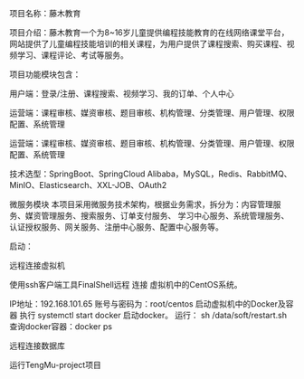 项目名称：藤木教育

项目介绍：藤木教育一个为8~16岁儿童提供编程技能教育的在线网络课堂平台，网站提供了儿童编程技能培训的相关课程，为用户提供了课程搜索、购买课程、视频学习、课程评论、考试等服务。

项目功能模块包含：

用户端：登录/注册、课程搜索、视频学习、我的订单、个人中心 

运营端：课程审核、媒资审核、题目审核、机构管理、分类管理、用户管理、权限配置、系统管理

运营端：课程审核、媒资审核、题目审核、机构管理、分类管理、用户管理、权限配置、系统管理

技术选型：SpringBoot、SpringCloud Alibaba，MySQL，Redis、RabbitMQ、MinIO、Elasticsearch、XXL-JOB、OAuth2

微服务模块 本项目采用微服务技术架构，根据业务需求，拆分为：内容管理服务、媒资管理服务、搜索服务、订单支付服务、 学习中心服务、系统管理服务、认证授权服务、网关服务、注册中心服务、配置中心服务等。 

启动：

远程连接虚拟机

使用ssh客户端工具FinalShell远程 连接 虚拟机中的CentOS系统。

IP地址：192.168.101.65
账号与密码为：root/centos
启动虚拟机中的Docker及容器
执行 systemctl start docker 启动docker。
运行： sh /data/soft/restart.sh  
查询docker容器：docker ps

远程连接数据库

运行TengMu-project项目
